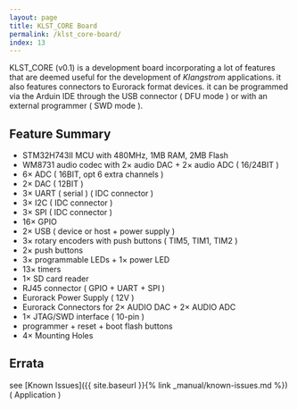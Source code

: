 ```yaml
---
layout: page
title: KLST_CORE Board
permalink: /klst_core-board/
index: 13
---
```


KLST_CORE (v0.1) is a development board incorporating a lot of features that are deemed useful for the development of *Klangstrom* applications. it also features  connectors to Eurorack format devices.  it can be programmed via the Arduin IDE through the USB connector ( DFU mode ) or with an external programmer ( SWD mode ).

## Feature Summary

- STM32H743II MCU with 480MHz, 1MB RAM, 2MB Flash
- WM8731 audio codec with 2× audio DAC + 2× audio ADC ( 16/24BIT )
- 6× ADC ( 16BIT, opt 6 extra channels )
- 2× DAC ( 12BIT )
- 3× UART ( serial ) ( IDC connector )
- 3× I2C ( IDC connector )
- 3× SPI ( IDC connector )
- 16× GPIO
- 2× USB ( device or host + power supply )
- 3× rotary encoders with push buttons ( TIM5, TIM1, TIM2 )
- 2× push buttons
- 3× programmable LEDs + 1× power LED
- 13× timers
- 1× SD card reader
- RJ45 connector ( GPIO + UART + SPI )
- Eurorack Power Supply ( 12V )
- Eurorack Connectors for 2× AUDIO DAC + 2× AUDIO ADC 
- 1× JTAG/SWD interface ( 10-pin )
- programmer + reset + boot flash buttons
- 4× Mounting Holes

## Errata

see [Known Issues]({{ site.baseurl }}{% link _manual/known-issues.md %}) ( Application )
